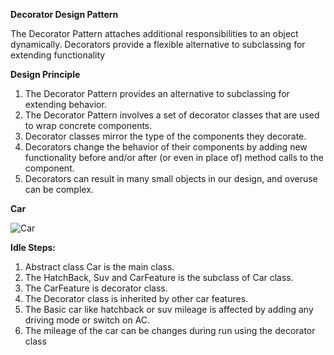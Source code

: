 **Decorator Design Pattern**

The Decorator Pattern attaches additional responsibilities to an object dynamically. Decorators provide a flexible alternative to subclassing for extending functionality


**Design Principle**

1. The Decorator Pattern provides an alternative to subclassing for extending behavior.
2. The Decorator Pattern involves a set of decorator classes that are used to wrap concrete components.
3. Decorator classes mirror the type of the components they decorate. 
4. Decorators change the behavior of their components by adding new functionality before and/or after (or even in place of) method calls to the component.
5. Decorators can result in many small objects in our design, and overuse can be complex.


**Car**

![Car](./../assets/car.png)

**Idle Steps:**

1. Abstract class Car is the main class.
2. The HatchBack, Suv and CarFeature is the subclass of Car class.
3. The CarFeature is decorator class.
4. The Decorator class is inherited by other car features.
5. The Basic car like hatchback or suv mileage is affected by adding any driving mode or switch on AC.
6. The mileage of the car can be changes during run using the decorator class